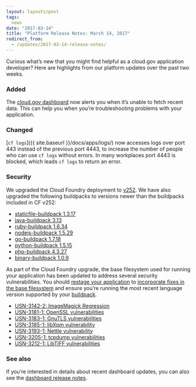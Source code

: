 ```yaml
---
layout: layouts/post
tags:
  news
date: "2017-03-14"
title: "Platform Release Notes: March 14, 2017"
redirect_from:
  - /updates/2017-03-14-release-notes/
---
```


Curious what’s new that you might find helpful as a cloud.gov application developer? Here are highlights from our platform updates over the past two weeks.

<!--more-->

### Added
The [cloud.gov dashboard](https://dashboard.fr.cloud.gov) now alerts you when it’s unable to fetch recent data. This can help you when you’re troubleshooting problems with your application.

### Changed

[`cf logs`]({{ site.baseurl }}/docs/apps/logs/) now accesses logs over port 443 instead of the previous port 4443, to increase the number of people who can use `cf logs` without errors. In many workplaces port 4443 is blocked, which leads `cf logs` to return an error.

### Security

We upgraded the Cloud Foundry deployment to [v252](https://github.com/cloudfoundry/cf-release/releases/tag/v252). We have also upgraded the following buildpacks to versions newer than the buildpacks included in CF v252:

- [staticfile-buildpack 1.3.17](https://github.com/cloudfoundry/staticfile-buildpack/releases/tag/v1.3.17)
- [java-buildpack 3.13](https://github.com/cloudfoundry/java-buildpack/releases/tag/v3.13)
- [ruby-buildpack 1.6.34](https://github.com/cloudfoundry/ruby-buildpack/releases/tag/v1.6.34)
- [nodejs-buildpack 1.5.29](https://github.com/cloudfoundry/nodejs-buildpack/releases/tag/v1.5.29)
- [go-buildpack 1.7.18](https://github.com/cloudfoundry/go-buildpack/releases/tag/v1.7.18)
- [python-buildpack 1.5.15](https://github.com/cloudfoundry/python-buildpack/releases/tag/v1.5.15)
- [php-buildpack 4.3.27](https://github.com/cloudfoundry/php-buildpack/releases/tag/v4.3.27)
- [binary-buildpack 1.0.9](https://github.com/cloudfoundry/binary-buildpack/releases/tag/v1.0.9)

As part of the Cloud Foundry upgrade, the base filesystem used for running your application has been updated to address several security vulnerabilities. You should [restage your application](http://cli.cloudfoundry.org/en-US/cf/restage.html) to [incorporate fixes in the base filesystem](https://docs.cloudfoundry.org/devguide/deploy-apps/stacks.html#cli-commands) and ensure you’re running the most recent language version supported by your [buildpack](https://docs.cloudfoundry.org/buildpacks/).

- [USN-3142-2: ImageMagick Regression](https://www.ubuntu.com/usn/USN-3142-2/)
- [USN-3181-1: OpenSSL vulnerabilities](https://www.ubuntu.com/usn/USN-3181-1/)
- [USN-3183-1: GnuTLS vulnerabilities](https://www.ubuntu.com/usn/USN-3183-1/)
- [USN-3185-1: libXpm vulnerability](https://www.ubuntu.com/usn/USN-3185-1/)
- [USN-3193-1: Nettle vulnerability](https://www.ubuntu.com/usn/USN-3193-1/)
- [USN-3205-1: tcpdump vulnerabilities](https://www.ubuntu.com/usn/USN-3205-1/)
- [USN-3212-1: LibTIFF vulnerabilities](https://www.ubuntu.com/usn/USN-3212-1/)

### See also

If you’re interested in details about recent dashboard updates, you can also see the [dashboard release notes](https://github.com/18F/cg-dashboard/releases).
